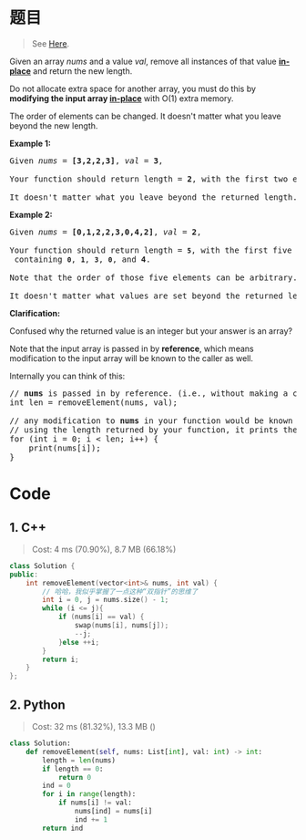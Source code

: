 # 题目

> See [Here](https://leetcode.com/problems/remove-element/).

<div><p>Given an array <em>nums</em> and a value <em>val</em>, remove all instances of that value <a href="https://en.wikipedia.org/wiki/In-place_algorithm" target="_blank"><strong>in-place</strong></a> and return the new length.</p>

<p>Do not allocate extra space for another array, you must do this by <strong>modifying the input array <a href="https://en.wikipedia.org/wiki/In-place_algorithm" target="_blank">in-place</a></strong> with O(1) extra memory.</p>

<p>The order of elements can be changed. It doesn't matter what you leave beyond the new length.</p>

<p><strong>Example 1:</strong></p>

<pre>Given <em>nums</em> = <strong>[3,2,2,3]</strong>, <em>val</em> = <strong>3</strong>,

Your function should return length = <strong>2</strong>, with the first two elements of <em>nums</em> being <strong>2</strong>.

It doesn't matter what you leave beyond the returned length.
</pre>

<p><strong>Example 2:</strong></p>

<pre>Given <em>nums</em> = <strong>[0,1,2,2,3,0,4,2]</strong>, <em>val</em> = <strong>2</strong>,

Your function should return length = <strong><code>5</code></strong>, with the first five elements of <em><code>nums</code></em> containing&nbsp;<strong><code>0</code></strong>, <strong><code>1</code></strong>, <strong><code>3</code></strong>, <strong><code>0</code></strong>, and&nbsp;<strong>4</strong>.

Note that the order of those five elements can be arbitrary.

It doesn't matter what values are set beyond&nbsp;the returned length.</pre>

<p><strong>Clarification:</strong></p>

<p>Confused why the returned value is an integer but your answer is an array?</p>

<p>Note that the input array is passed in by <strong>reference</strong>, which means modification to the input array will be known to the caller as well.</p>

<p>Internally you can think of this:</p>

<pre>// <strong>nums</strong> is passed in by reference. (i.e., without making a copy)
int len = removeElement(nums, val);

// any modification to <strong>nums</strong> in your function would be known by the caller.
// using the length returned by your function, it prints the first <strong>len</strong> elements.
for (int i = 0; i &lt; len; i++) {
&nbsp; &nbsp; print(nums[i]);
}</pre></div>

# Code

## 1. C++

> Cost: 4 ms (70.90%), 8.7 MB (66.18%)

```cpp
class Solution {
public:
    int removeElement(vector<int>& nums, int val) {
        // 哈哈，我似乎掌握了一点这种“双指针”的思维了
        int i = 0, j = nums.size() - 1;
        while (i <= j){
            if (nums[i] == val) {
                swap(nums[i], nums[j]);
                --j;
            }else ++i;
        }
        return i;
    }
};
```

## 2. Python

> Cost: 32 ms (81.32%), 13.3 MB ()

```python
class Solution:
    def removeElement(self, nums: List[int], val: int) -> int:
        length = len(nums)
        if length == 0:
            return 0
        ind = 0
        for i in range(length):
            if nums[i] != val:
                nums[ind] = nums[i]
                ind += 1
        return ind
```
